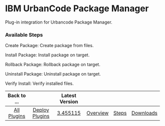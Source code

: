 
# IBM UrbanCode Package Manager

Plug-in integration for Urbancode Package Manager.


### Available Steps

Create Package: Create package from files.

Install Package: Install package on target.

Rollback Package: Rollback package on target.

Uninstall Package: Uninstall package on target.

Verify Install: Verify installed files.



|Back to ...||Latest Version||||
| :---: | :---: | :---: | :---: | :---: | :---: |
|[All Plugins](../../index.md)|[Deploy Plugins](../README.md)|[3.455115](https://raw.githubusercontent.com/UrbanCode/IBM-UCD-PLUGINS/main/files/UrbanCodePackageManager/Urbancode_Package_Manager-3.455115.zip)|[Overview](overview.md)|[Steps](steps.md)|[Downloads](downloads.md)|
